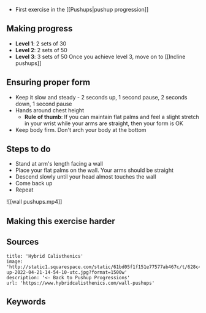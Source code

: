- First exercise in the [[Pushups|pushup progression]]

## Making progress
- **Level 1**: 2 sets of 30
- **Level 2**: 2 sets of 50
- **Level 3**: 3 sets of 50
Once you achieve level 3, move on to [[Incline pushups]]

## Ensuring proper form
- Keep it slow and steady - 2 seconds up, 1 second pause, 2 seconds down, 1 second pause
- Hands around chest height
	- **Rule of thumb**: If you can maintain flat palms and feel a slight stretch in your wrist while your arms are straight, then your form is OK
- Keep body firm. Don't arch your body at the bottom

## Steps to do
- Stand at arm's length facing a wall
- Place your flat palms on the wall. Your arms should be straight
- Descend slowly until your head almost touches the wall
- Come back up
- Repeat

![[wall pushups.mp4]]

## Making this exercise harder

## Sources
```embed
title: 'Hybrid Calisthenics'
image: 'http://static1.squarespace.com/static/61bd05f1f151e77577ab467c/t/628c4ff8a95e0b43fd1b22a0/1666139510375/push-up-2022-04-21-14-54-10-utc.jpg?format=1500w'
description: '<- Back to Pushup Progressions'
url: 'https://www.hybridcalisthenics.com/wall-pushups'
```

## Keywords
